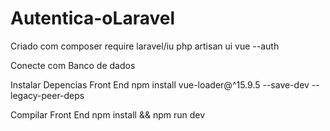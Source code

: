 # Autentica-oLaravel
Criado com composer require laravel/iu
php artisan ui vue --auth

Conecte com Banco de dados

Instalar Depencias Front End
npm install vue-loader@^15.9.5 --save-dev --legacy-peer-deps

Compilar Front End
npm install && npm run dev